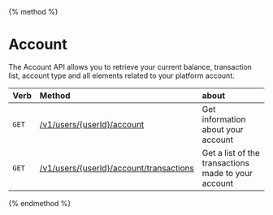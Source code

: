{% method %}
# Account
The Account API allows you to retrieve your current balance, transaction list, account type and all elements related to your platform account.

| Verb  | Method                                                                | about                                               |
|:------|:----------------------------------------------------------------------|:----------------------------------------------------|
| `GET` | [/v1/users/{userId}/account](_getAccount.md)                          | Get information about your account                  |
| `GET` | [/v1/users/{userId}/account/transactions](_getAccountTransactions.md) | Get a list of the transactions made to your account |

{% endmethod %}
